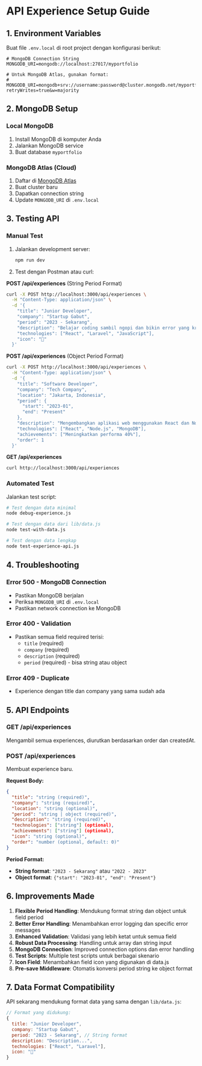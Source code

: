 # API Experience Setup Guide

## 1. Environment Variables

Buat file `.env.local` di root project dengan konfigurasi berikut:

```env
# MongoDB Connection String
MONGODB_URI=mongodb://localhost:27017/myportfolio

# Untuk MongoDB Atlas, gunakan format:
# MONGODB_URI=mongodb+srv://username:password@cluster.mongodb.net/myportfolio?retryWrites=true&w=majority
```

## 2. MongoDB Setup

### Local MongoDB

1. Install MongoDB di komputer Anda
2. Jalankan MongoDB service
3. Buat database `myportfolio`

### MongoDB Atlas (Cloud)

1. Daftar di [MongoDB Atlas](https://www.mongodb.com/atlas)
2. Buat cluster baru
3. Dapatkan connection string
4. Update `MONGODB_URI` di `.env.local`

## 3. Testing API

### Manual Test

1. Jalankan development server:

    ```bash
    npm run dev
    ```

2. Test dengan Postman atau curl:

**POST /api/experiences** (String Period Format)

```bash
curl -X POST http://localhost:3000/api/experiences \
  -H "Content-Type: application/json" \
  -d '{
    "title": "Junior Developer",
    "company": "Startup Gabut",
    "period": "2023 - Sekarang",
    "description": "Belajar coding sambil ngopi dan bikin error yang kreatif.",
    "technologies": ["React", "Laravel", "JavaScript"],
    "icon": "💼"
  }'
```

**POST /api/experiences** (Object Period Format)

```bash
curl -X POST http://localhost:3000/api/experiences \
  -H "Content-Type: application/json" \
  -d '{
    "title": "Software Developer",
    "company": "Tech Company",
    "location": "Jakarta, Indonesia",
    "period": {
      "start": "2023-01",
      "end": "Present"
    },
    "description": "Mengembangkan aplikasi web menggunakan React dan Node.js",
    "technologies": ["React", "Node.js", "MongoDB"],
    "achievements": ["Meningkatkan performa 40%"],
    "order": 1
  }'
```

**GET /api/experiences**

```bash
curl http://localhost:3000/api/experiences
```

### Automated Test

Jalankan test script:

```bash
# Test dengan data minimal
node debug-experience.js

# Test dengan data dari lib/data.js
node test-with-data.js

# Test dengan data lengkap
node test-experience-api.js
```

## 4. Troubleshooting

### Error 500 - MongoDB Connection

-   Pastikan MongoDB berjalan
-   Periksa `MONGODB_URI` di `.env.local`
-   Pastikan network connection ke MongoDB

### Error 400 - Validation

-   Pastikan semua field required terisi:
    -   `title` (required)
    -   `company` (required)
    -   `description` (required)
    -   `period` (required) - bisa string atau object

### Error 409 - Duplicate

-   Experience dengan title dan company yang sama sudah ada

## 5. API Endpoints

### GET /api/experiences

Mengambil semua experiences, diurutkan berdasarkan order dan createdAt.

### POST /api/experiences

Membuat experience baru.

**Request Body:**

```json
{
  "title": "string (required)",
  "company": "string (required)",
  "location": "string (optional)",
  "period": "string | object (required)",
  "description": "string (required)",
  "technologies": ["string"] (optional),
  "achievements": ["string"] (optional),
  "icon": "string (optional)",
  "order": "number (optional, default: 0)"
}
```

**Period Format:**

-   **String format**: `"2023 - Sekarang"` atau `"2022 - 2023"`
-   **Object format**: `{"start": "2023-01", "end": "Present"}`

## 6. Improvements Made

1. **Flexible Period Handling**: Mendukung format string dan object untuk field period
2. **Better Error Handling**: Menambahkan error logging dan specific error messages
3. **Enhanced Validation**: Validasi yang lebih ketat untuk semua field
4. **Robust Data Processing**: Handling untuk array dan string input
5. **MongoDB Connection**: Improved connection options dan error handling
6. **Test Scripts**: Multiple test scripts untuk berbagai skenario
7. **Icon Field**: Menambahkan field icon yang digunakan di data.js
8. **Pre-save Middleware**: Otomatis konversi period string ke object format

## 7. Data Format Compatibility

API sekarang mendukung format data yang sama dengan `lib/data.js`:

```javascript
// Format yang didukung:
{
  title: "Junior Developer",
  company: "Startup Gabut",
  period: "2023 - Sekarang", // String format
  description: "Description...",
  technologies: ["React", "Laravel"],
  icon: "💼"
}
```
